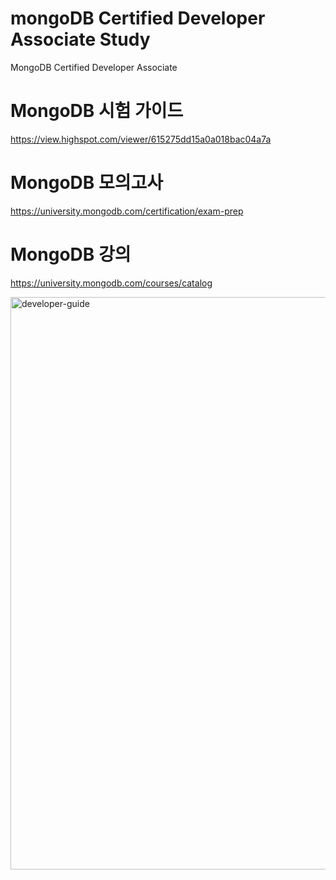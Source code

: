 # mongoDB Certified Developer Associate Study
MongoDB Certified Developer Associate

# MongoDB 시험 가이드
https://view.highspot.com/viewer/615275dd15a0a018bac04a7a

# MongoDB 모의고사
https://university.mongodb.com/certification/exam-prep

# MongoDB 강의
https://university.mongodb.com/courses/catalog

<img width="916" alt="developer-guide" src="https://user-images.githubusercontent.com/40143056/186561048-f344120b-5569-4676-a494-24ce04531b88.png">
